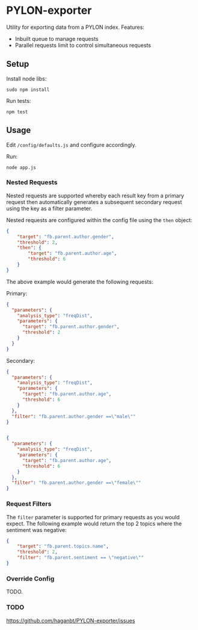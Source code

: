 # PYLON-exporter

Utility for exporting data from a PYLON index. Features:
 
 * Inbuilt queue to manage requests
 * Parallel requests limit to control simultaneous requests


## Setup

Install node libs:

```sudo npm install```

Run tests:

```npm test```


## Usage

Edit ```/config/defaults.js``` and configure accordingly.

Run:

```node app.js```

### Nested Requests

Nested requests are supported whereby each result key from a primary request then automatically generates
a subsequent secondary request using the key as a filter parameter.

Nested requests are configured within the config file using the ```then``` object:

```json
{
    "target": "fb.parent.author.gender",
    "threshold": 2,
    "then": {
        "target": "fb.parent.author.age",
        "threshold": 6
    }
}
```

The above example would generate the following requests:

Primary:

```json
{
  "parameters": {
    "analysis_type": "freqDist",
    "parameters": {
      "target": "fb.parent.author.gender",
      "threshold": 2
    }
  }
}
```

Secondary:

```json
{
  "parameters": {
    "analysis_type": "freqDist",
    "parameters": {
      "target": "fb.parent.author.age",
      "threshold": 6
    }
  },
  "filter": "fb.parent.author.gender ==\"male\""
}


{
  "parameters": {
    "analysis_type": "freqDist",
    "parameters": {
      "target": "fb.parent.author.age",
      "threshold": 6
    }
  },
  "filter": "fb.parent.author.gender ==\"female\""
}
```

### Request Filters

The ```filter``` parameter is supported for primary requests as you would expect. The following example would return
the top 2 topics where the sentiment was negative:

```json
{
    "target": "fb.parent.topics.name",
    "threshold": 2,
    "filter": "fb.parent.sentiment == \"negative\""
}
```

### Override Config

TODO.

### TODO

https://github.com/haganbt/PYLON-exporter/issues
